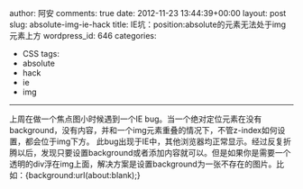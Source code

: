 author: 阿安
comments: true
date: 2012-11-23 13:44:39+00:00
layout: post
slug: absolute-img-ie-hack
title: IE坑：position:absolute的元素无法处于img元素上方
wordpress_id: 646
categories:
- CSS
tags:
- absolute
- hack
- ie
- img
---

上周在做一个焦点图小时候遇到一个IE bug。当一个绝对定位元素在没有background，没有内容，并和一个img元素重叠的情况下，不管z-index如何设置，都会位于img下方。 此bug出现于IE中，其他浏览器均正常显示。经过反复折腾以后，发现只要设置background或者添加内容就可以。但是如果你是需要一个透明的div浮在img上面，解决方案是设置background为一张不存在的图片。比如：{background:url(about:blank);}

